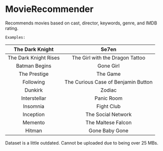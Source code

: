 # MovieRecommender
Recommends movies based on cast, director, keywords, genre, and IMDB rating.

`Examples:`

| The Dark Knight  | Se7en |
| :-------------: | :-------------: |
| The Dark Knight Rises  | The Girl with the Dragon Tattoo  |
| Batman Begins  | Gone Girl  |
| The Prestige  | The Game  |
| Following  | The Curious Case of Benjamin Button  |
| Dunkirk  | Zodiac  |
| Interstellar  | Panic Room  |
| Insomnia  | Fight Club  |
| Inception  | The Social Network  |
| Memento  | The Maltese Falcon  |
| Hitman  | Gone Baby Gone  |

Dataset is a little outdated. Cannot be uploaded due to being over 25 MBs.
